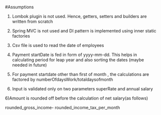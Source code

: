 #Assumptions 
1) Lombok plugin is not used. Hence, getters, setters and builders are written from scratch

2) Spring MVC is not used and DI pattern is implemented using inner static factories

3) Csv file is used to read the date of employees

4) Payment startDate is fed in form of yyyy-mm-dd.
This helps in calculating period for leap year and also sorting the dates
(maybe needed in future)

5) For payment startdate other than first of month , the calculations are factored by
   numberOfdaysWork/totaldaysofmonth 

5) Input is validated only on two parameters superRate and annual salary

6)Amount is rounded off before the calculation of net salary(as follows)

rounded_gross_income- rounded_income_tax_per_month
